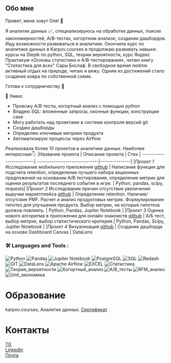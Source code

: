 ## Обо мне
Привет, меня зовут Оля! 👋

Я аналитик данных 📈, специализируюсь на обработке данных, поиске закономерностей, А/В-тестах, когортном анализе, создании дашбордов. Ищу возможности развиваться в аналитике. Окончила курс по аналитике данных в Karpov.courses и продолжаю развивать навыки: курсы на Stepik по python, SQL, теории вероятности, курс Яндекс Практикум «Основы статистики и A/B-тестирования», читаю книгу "Статистика для всех" Сары Бослаф.
В свободное время люблю активный отдых на природе, читаю и вяжу. Одним из достижений стало создание ковра по собственной схеме.




Готова к сотрудничеству 🤝

🤘 Умею:

- Провожу А/В тесты, когортный анализ с помощью python  
- Владею SQL: вложенные запросы, оконные функции, конструкции case  
- Могу работать над проектами в системе контроля версий git  
- Создаю дашборды  
- Определяю ключевые метрики продукта
- Автоматизирую процессы через Airflow    

Реализовала более 10 проектов в аналитике данных. Наиболее интересные👇:
|Название проекта        |	Описание проекта             |	Стек         |
-------------------------| ------------------------------|---------------|
|*Проект 1* Исследование мобильного приложения [github](https://github.com/olyasav/for_project_1)	| Написание функции для подсчета retention, определение лучшего набора акционных предложений на основании A/B тестирования, определение метрик для оценки результатов последнего события в игре. |	Python, pandas, scipy, requests|
|*Проект 2* Исследование причин отсутствия увеличения выручки маркетплейса [github](https://github.com/olyasav/for_project_2) | Определение retention. Наличие/отсутсвие PMF. Расчет и анализ продуктовых метрик. Формулирование гипотез для улучшения продукта. Выбор метрик, на которые гипотеза должна повлиять. | Python, Pandas, Jupiter Notebook |
|*Проект 3* Оценка нового алгоритма в приложении для онлайн знакомств [github](https://github.com/olyasav/for_project_3) | А/Б тест, выбор метрик, выбор статистического критерия  |  Python, Pandas, Scipy, Jupiter Notebook |
|*Проект 4* Визуализация [github](https://github.com/olyasav/for_project_4) | Создание дашборда на основе  Dashboard Canvas |  DataLens



### 🛠️ Languages and Tools :

![Python](https://img.shields.io/badge/Python-%23734F96.svg?style=for-the-badge&logo=Python&logoColor=white) ![Pandas](https://img.shields.io/badge/Pandas-%23ED8B00.svg?style=for-the-badge&logo=Pandas&logoColor=white) ![Jupiter Notebook](https://img.shields.io/badge/Jupiter_Notebook-%2300ADD8.svg?style=for-the-badge&logo=jupiternotebook&logoColor=white) ![PostgreSQL](https://img.shields.io/badge/-PostgreSQL-E10098?style=for-the-badge&logo=PostgreSQL&logoColor=white) ![SQL](https://img.shields.io/badge/SQL-%2300ADD8.svg?style=for-the-badge&logo=SQL&logoColor=white)   ![Redash](https://img.shields.io/badge/Redash-5e5086?style=for-the-badge&logo=Redash&logoColor=white) ![GIT](https://img.shields.io/badge/GIT-%23E34F26.svg?style=for-the-badge&logo=GIT&logoColor=white) ![DataLens](https://img.shields.io/badge/DataLens-%23ED8B00.svg?style=for-the-badge&logo=DataLens&logoColor=white)   ![Apache Airflow](https://img.shields.io/badge/Apache_Airflow-%23E34F26.svg?style=for-the-badge&logo=Airflow&logoColor=white) ![EXCEL](https://img.shields.io/badge/-EXCEL-E10098?style=for-the-badge&logo=EXCEL&logoColor=white) ![Статистика](https://img.shields.io/badge/Статистика-%23734F96.svg?style=for-the-badge&logo=Статистика&logoColor=white) ![Теория_вероятности](https://img.shields.io/badge/Теория_вероятности-%23ED8B00.svg?style=for-the-badge&logo=Теория_вероятности&logoColor=white) ![Когортный_анализ](https://img.shields.io/badge/Когортный_анализ-%2300ADD8.svg?style=for-the-badge&logo=когортныйанализ&logoColor=white) ![A/B_тесты](https://img.shields.io/badge/A/B_тесты-5e5086?style=for-the-badge&logo=A/B_тесты&logoColor=white) ![RFM_анализ](https://img.shields.io/badge/-RFM_анализ-E10098?style=for-the-badge&logo=RFM_анализ&logoColor=white) ![Unit_экономика](https://img.shields.io/badge/Unit_экономика-%23E34F26.svg?style=for-the-badge&logo=Unit_экономика&logoColor=white)



# Образование
karpov.courses, Аналитик данных. [Сертификат](https://lab.karpov.courses/certificate/e5e57ebf-b17c-4d88-b8c5-b2ef2c366f12/)

# Контакты
[TG](https://t.me/@olya_savicheva1)  
[LinkedIn](https://www.linkedin.com/in/olya-savicheva/)  
[Почта](https://www.savicheva.va@google.com)


